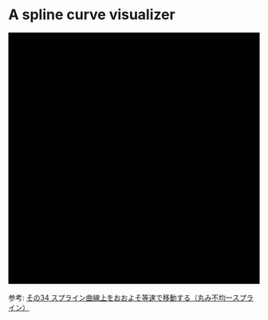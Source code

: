 # A spline curve visualizer

![demo](./gif/demo.gif)

参考: [その34 スプライン曲線上をおおよそ等速で移動する（丸み不均一スプライン）](http://marupeke296.com/DXG_No34_UnuniformSprine.html)
